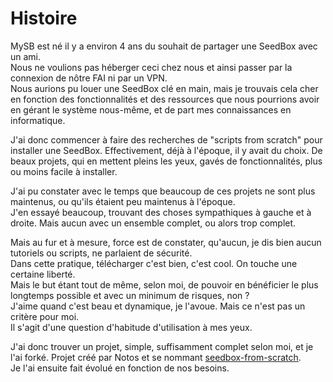 # Histoire

MySB est né il y a environ 4 ans du souhait de partager une SeedBox avec un ami.  
Nous ne voulions pas héberger ceci chez nous et ainsi passer par la connexion de nôtre FAI ni par un VPN.  
Nous aurions pu louer une SeedBox clé en main, mais je trouvais cela cher en fonction des fonctionnalités et des ressources que nous pourrions avoir en gérant le système nous-même, et de part mes connaissances en informatique.

J'ai donc commencer à faire des recherches de "scripts from scratch" pour installer une SeedBox. Effectivement, déjà à l'époque, il y avait du choix. De beaux projets, qui en mettent pleins les yeux, gavés de fonctionnalités, plus ou moins facile à installer.

J'ai pu constater avec le temps que beaucoup de ces projets ne sont plus maintenus, ou qu'ils étaient peu maintenus à l'époque.  
J'en essayé beaucoup, trouvant des choses sympathiques à gauche et à droite. Mais aucun avec un ensemble complet, ou alors trop complet.

Mais au fur et à mesure, force est de constater, qu'aucun, je dis bien aucun tutoriels ou scripts, ne parlaient de sécurité.  
Dans cette pratique, télécharger c'est bien, c'est cool. On touche une certaine liberté.  
Mais le but étant tout de même, selon moi, de pouvoir en bénéficier le plus longtemps possible et avec un minimum de risques, non ?  
J'aime quand c'est beau et dynamique, je l'avoue. Mais ce n'est pas un critère pour moi.  
Il s'agit d'une question d'habitude d'utilisation à mes yeux.

J'ai donc trouver un projet, simple, suffisamment complet selon moi, et je l'ai forké. Projet créé par Notos et se nommant [seedbox-from-scratch](https://github.com/Notos/seedbox-from-scratch).  
Je l'ai ensuite fait évolué en fonction de nos besoins.

